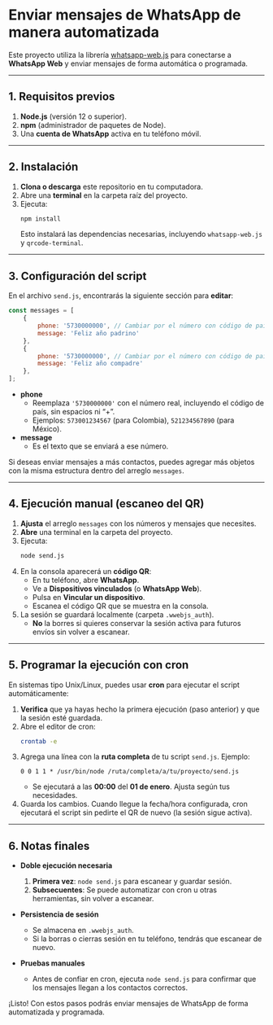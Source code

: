 # Enviar mensajes de WhatsApp de manera automatizada

Este proyecto utiliza la librería [whatsapp-web.js](https://www.npmjs.com/package/whatsapp-web.js) para conectarse a **WhatsApp Web** y enviar mensajes de forma automática o programada.

---

## 1. Requisitos previos

1. **Node.js** (versión 12 o superior).
2. **npm** (administrador de paquetes de Node).
3. Una **cuenta de WhatsApp** activa en tu teléfono móvil.

---

## 2. Instalación

1. **Clona o descarga** este repositorio en tu computadora.
2. Abre una **terminal** en la carpeta raíz del proyecto.
3. Ejecuta:
   ```bash
   npm install
   ```
   Esto instalará las dependencias necesarias, incluyendo `whatsapp-web.js` y `qrcode-terminal`.

---

## 3. Configuración del script

En el archivo `send.js`, encontrarás la siguiente sección para **editar**:

```js
const messages = [
    {
        phone: '5730000000', // Cambiar por el número con código de país (sin +)
        message: 'Feliz año padrino'
    },
    {
        phone: '5730000000', // Cambiar por el número con código de país (sin +)
        message: 'Feliz año compadre'
    },
];
```

- **phone**  
  - Reemplaza `'5730000000'` con el número real, incluyendo el código de país, sin espacios ni “+”.
  - Ejemplos: `573001234567` (para Colombia), `521234567890` (para México).
- **message**  
  - Es el texto que se enviará a ese número.

Si deseas enviar mensajes a más contactos, puedes agregar más objetos con la misma estructura dentro del arreglo `messages`.

---

## 4. Ejecución manual (escaneo del QR)

1. **Ajusta** el arreglo `messages` con los números y mensajes que necesites.
2. **Abre** una terminal en la carpeta del proyecto.
3. Ejecuta:
   ```bash
   node send.js
   ```
4. En la consola aparecerá un **código QR**:
   - En tu teléfono, abre **WhatsApp**.
   - Ve a **Dispositivos vinculados** (o **WhatsApp Web**).
   - Pulsa en **Vincular un dispositivo**.
   - Escanea el código QR que se muestra en la consola.
5. La sesión se guardará localmente (carpeta `.wwebjs_auth`).  
   - **No** la borres si quieres conservar la sesión activa para futuros envíos sin volver a escanear.

---

## 5. Programar la ejecución con cron

En sistemas tipo Unix/Linux, puedes usar **cron** para ejecutar el script automáticamente:

1. **Verifica** que ya hayas hecho la primera ejecución (paso anterior) y que la sesión esté guardada.
2. Abre el editor de cron:
   ```bash
   crontab -e
   ```
3. Agrega una línea con la **ruta completa** de tu script `send.js`. Ejemplo:
   ```cron
   0 0 1 1 * /usr/bin/node /ruta/completa/a/tu/proyecto/send.js
   ```
   - Se ejecutará a las **00:00** del **01 de enero**. Ajusta según tus necesidades.
4. Guarda los cambios. Cuando llegue la fecha/hora configurada, cron ejecutará el script sin pedirte el QR de nuevo (la sesión sigue activa).

---

## 6. Notas finales

- **Doble ejecución necesaria**  
  1. **Primera vez**: `node send.js` para escanear y guardar sesión.  
  2. **Subsecuentes**: Se puede automatizar con cron u otras herramientas, sin volver a escanear.

- **Persistencia de sesión**  
  - Se almacena en `.wwebjs_auth`.  
  - Si la borras o cierras sesión en tu teléfono, tendrás que escanear de nuevo.

- **Pruebas manuales**  
  - Antes de confiar en cron, ejecuta `node send.js` para confirmar que los mensajes llegan a los contactos correctos.

¡Listo! Con estos pasos podrás enviar mensajes de WhatsApp de forma automatizada y programada.
